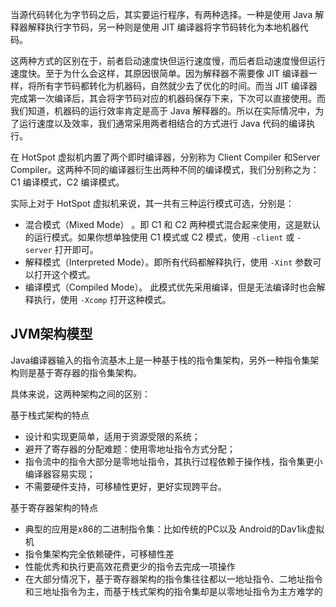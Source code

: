当源代码转化为字节码之后，其实要运行程序，有两种选择。一种是使用 Java 解释器解释执行字节码，另一种则是使用 JIT 编译器将字节码转化为本地机器代码。

这两种方式的区别在于，前者启动速度快但运行速度慢，而后者启动速度慢但运行速度快。至于为什么会这样，其原因很简单。因为解释器不需要像 JIT 编译器一样，将所有字节码都转化为机器码，自然就少去了优化的时间。而当 JIT 编译器完成第一次编译后，其会将字节码对应的机器码保存下来，下次可以直接使用。而我们知道，机器码的运行效率肯定是高于 Java 解释器的。所以在实际情况中，为了运行速度以及效率，我们通常采用两者相结合的方式进行 Java 代码的编译执行。

在 HotSpot 虚拟机内置了两个即时编译器，分别称为 Client Compiler 和Server Compiler。这两种不同的编译器衍生出两种不同的编译模式，我们分别称之为：C1 编译模式，C2 编译模式。

实际上对于 HotSpot 虚拟机来说，其一共有三种运行模式可选，分别是：

- 混合模式（Mixed Mode） 。即 C1 和 C2 两种模式混合起来使用，这是默认的运行模式。如果你想单独使用 C1 模式或 C2 模式，使用 `-client` 或 `-server` 打开即可。
- 解释模式（Interpreted Mode）。即所有代码都解释执行，使用 `-Xint` 参数可以打开这个模式。
- 编译模式（Compiled Mode）。 此模式优先采用编译，但是无法编译时也会解释执行，使用 `-Xcomp` 打开这种模式。

## JVM架构模型

Java编译器输入的指令流基木上是一种基于栈的指令集架构，另外一种指令集架构则是基于寄存器的指令集架构。

具体来说，这两种架构之间的区别：

基于栈式架构的特点

- 设计和实现更简单，适用于资源受限的系统；
- 避开了寄存器的分配难题：使用零地址指令方式分配；
- 指令流中的指令大部分是零地址指令，其执行过程依赖于操作栈，指令集更小编译器容易实现；
- 不需要硬件支持，可移植性更好，更好实现跨平台。

基于寄存器架构的特点

- 典型的应用是x86的二进制指令集：比如传统的PC以及 Android的Dav1ik虚拟机
- 指令集架构完全依赖硬件，可移植性差
- 性能优秀和执行更高效花费更少的指令去完成一项操作
- 在大部分情况下，基于寄存器架构的指令集往往都以一地址指令、二地址指令和三地址指令为主，而基于栈式架构的指令集却是以零地址指令为主方难学的
